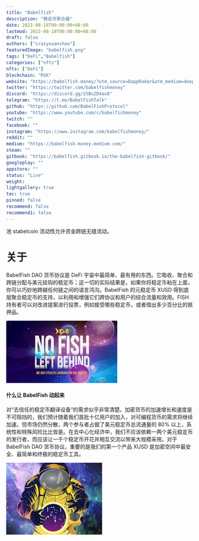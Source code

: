 ```yaml
---
title: "Babelfish"
description: "稳定币聚合器"
date: 2022-08-18T00:00:00+08:00
lastmod: 2022-08-18T00:00:00+08:00
draft: false
authors: ["crazyxuanshao"]
featuredImage: "babelfish.png"
tags: ["DeFi","Babelfish"]
categories: ["nfts"]
nfts: ["DeFi"]
blockchain: "RSK"
website: "https://babelfish.money/?utm_source=DappRadar&utm_medium=deeplink&utm_campaign=visit-website"
twitter: "https://twitter.com/babelfishmoney"
discord: "https://discord.gg/2SBuZD4ax8"
telegram: "https://t.me/BabelFishTalk"
github: "https://github.com/BabelFishProtocol"
youtube: "https://www.youtube.com/c/babelfishmoney"
twitch: ""
facebook: ""
instagram: "https://www.instagram.com/babelfishmoney/"
reddit: ""
medium: "https://babelfish-money.medium.com/"
steam: ""
gitbook: "https://babelfish.gitbook.io/the-babelfish-gitbook/"
googleplay: ""
appstore: ""
status: "Live"
weight: 
lightgallery: true
toc: true
pinned: false
recommend: false
recommend1: false
---
```

<p>池 stabelcoin 流动性允许资金跨链无缝流动。</p>

# 关于

BabelFish DAO 货币协议是 DeFi 宇宙中最简单、最有用的东西。它吸收、聚合和跨链分配与美元挂钩的稳定币；这一切的实际结果是，如果你将稳定币粘在上面，你可以巧妙地跨越任何链之间的语言鸿沟。BabelFish 的元稳定币 XUSD 得到底层聚合稳定币的支持，以利用和增强它们跨协议和用户的综合流量和效用。FISH 持有者可以对改进提案进行投票，例如接受哪些稳定币，或者借出多少百分比的抵押品。

![fisdnf](fisdnf.png)

#### 什么让 BabelFish 动起来

对“去信任的稳定币翻译设备”的需求似乎非常清楚。加密货币的加速增长和速度是不可阻挡的，我们预计随着我们首批十亿用户的加入，对可编程货币的需求将继续加速。但市场仍然分散，两个参与者占据了美元稳定币总流通量的 80% 以上，系统性和特殊风险比比皆是。在去中心化经济中，我们不应该依赖一两个美元稳定币的发行者，而应该让一千个稳定币开花并相互交流以带来大规模采用。对于 BabelFish DAO 货币协议，重要的是我们的第一个产品 XUSD 是加密空间中最安全、最简单和终极的稳定币工具。



![gdofnm](gdofnm.png)